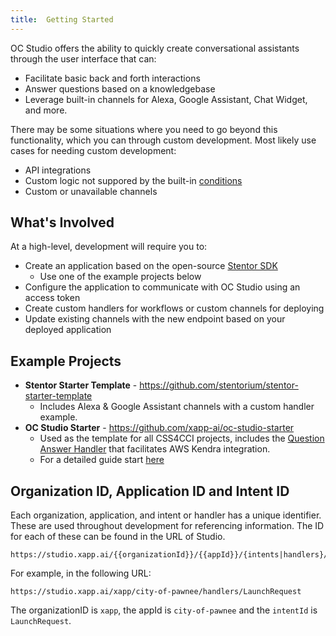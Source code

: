 ```yaml
---
title:  Getting Started
---
```


OC Studio offers the ability to quickly create conversational assistants through the user interface that can:

- Facilitate basic back and forth interactions
- Answer questions based on a knowledgebase
- Leverage built-in channels for Alexa, Google Assistant, Chat Widget, and more.

There may be some situations where you need to go beyond this functionality, which you can through custom development.  Most likely use cases for needing custom development:

- API integrations
- Custom logic not suppored by the built-in [conditions](/docs/dialog-manager/conditions)
- Custom or unavailable channels

## What's Involved

At a high-level, development will require you to:

- Create an application based on the open-source [Stentor SDK](https://github.com/stentorium/stentor)
    - Use one of the example projects below
- Configure the application to communicate with OC Studio using an access token
- Create custom handlers for workflows or custom channels for deploying
- Update existing channels with the new endpoint based on your deployed application

## Example Projects

- **Stentor Starter Template** - https://github.com/stentorium/stentor-starter-template 
    - Includes Alexa & Google Assistant channels with a custom handler example.
- **OC Studio Starter** - https://github.com/xapp-ai/oc-studio-starter 
    - Used as the template for all CSS4CCI projects, includes the [Question Answer Handler](https://github.com/xapp-ai/question-answering-handler) that facilitates AWS Kendra integration.
    - For a detailed guide start [here](./starters/oc-studio-starter.md)

## Organization ID, Application ID and Intent ID

Each organization, application, and intent or handler has a unique identifier.  These are used throughout development for referencing information.  The ID for each of these can be found in the URL of Studio.

```
https://studio.xapp.ai/{{organizationId}}/{{appId}}/{intents|handlers}/{{intentId}}
```

For example, in the following URL:

```
https://studio.xapp.ai/xapp/city-of-pawnee/handlers/LaunchRequest
```

The organizationID is `xapp`, the appId is `city-of-pawnee` and the `intentId` is `LaunchRequest`.

